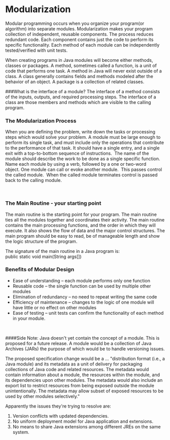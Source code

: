 # Modularization

Modular programming occurs when you organize your program(or algorithm) into separate modules. Modularization makes your program  collection of independent, reusable components. The process reduces redundant code. Each component contains just the code to perform its specific functionality. Each method of each module can be independently tested/verified with unit tests.

When creating programs in Java modules will become either methods, classes or packages. A method, sometimes called a function, is a unit of code that performs one task. A method in Java will never exist outside of a class. A class generally contains fields and methods modeled after the behavior of an object. A package is a collection of related classes. 

###What is the interface of a module?
The interface of a method consists of the inputs, outputs, and required processing steps. The interface of a class are those members and methods which are visible to the calling program.

<h3>The Modularization Process</h3>
<p>When you are defining the problem, write down the tasks or processing steps which would solve your problem. A module must be large enough to perform its single task, and must include only the operations that contribute to the performance of that task.&nbsp;It should have a single entry, and a single exit with a top-to-bottom sequence of instructions. &nbsp;The name of the module should describe the work to be done as a single specific function.&nbsp; Name each module by using a verb, followed by a one or two-word object.&nbsp;One module can call or evoke another module.&nbsp; This passes control the called module.&nbsp; When the called module terminates control is passed back to the calling module.</p>
<p>&nbsp;</p>
<h3>The Main Routine - your starting point</h3>
<p>The main routine is the starting point for your program. The main routine ties all the modules together and coordinates their activity. The main routine contains the main processing functions, and the order in which they will execute. It also shows the flow of data and the major control structures. The main program should be easy to read, be of manageable length and show the logic structure of the program.</p>

The signature of the main routine in a Java program is:<br/>
    public static void main(String args[])


<h3>Benefits of Modular Design</h3>
<ul>
<li>Ease of understanding &ndash; each module performs only one function</li>
<li>Reusable code &ndash; the single function can be used by multiple other modules</li>
<li>Elimination of redundancy &ndash; no need to repeat writing the same code</li>
<li>Efficiency of maintenance &ndash; changes to the logic of one module will have little or no effect on other modules</li>
<li>Ease of testing &ndash; unit tests can confirm the functionality of each method in your module.
</ul>
<p>&nbsp;</p>

####Side Note:
Java doesn't yet contain the concept of a module. This is proposed for a future release. A module would be a collection of Java Archives (JARs) the purpose of which would be to handle versioning issues.

The proposed specification change would be a ... "distribution format (i.e., a Java module) and its metadata as a unit of delivery for packaging collections of Java code and related resources. The metadata would contain information about a module, the resources within the module, and its dependencies upon other modules. The metadata would also include an export list to restrict resources from being exposed outside the module unintentionally. The metadata may allow subset of exposed resources to be used by other modules selectively."

Apparently the issues they're trying to resolve are:
1. Version conflicts with updated dependencies.
2. No uniform deployment model for Java application and extensions. 
3. No means to share Java extensions among different JREs on the same system. 
